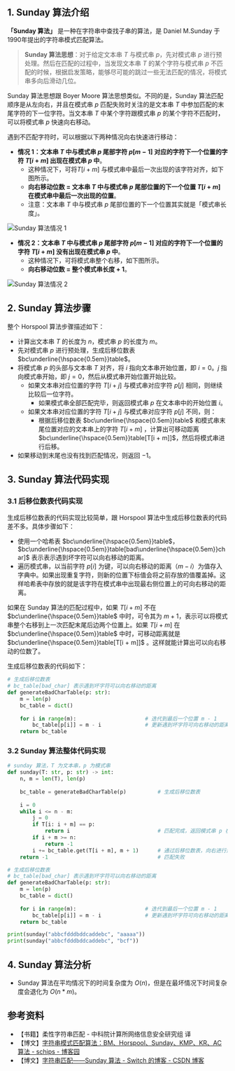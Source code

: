 ## 1. Sunday 算法介绍

**「Sunday 算法」** 是一种在字符串中查找子串的算法，是 Daniel M.Sunday 于1990年提出的字符串模式匹配算法。

> **Sunday 算法思想**：对于给定文本串 $T$ 与模式串 $p$，先对模式串 $p$ 进行预处理。然后在匹配的过程中，当发现文本串 $T$ 的某个字符与模式串 $p$ 不匹配的时候，根据启发策略，能够尽可能的跳过一些无法匹配的情况，将模式串多向后滑动几位。

Sunday 算法思想跟 Boyer Moore 算法思想类似。不同的是，Sunday 算法匹配顺序是从左向右，并且在模式串 $p$ 匹配失败时关注的是文本串 $T$ 中参加匹配的末尾字符的下一位字符。当文本串 $T$ 中某个字符跟模式串 $p$ 的某个字符不匹配时，可以将模式串 $p$ 快速向右移动。

遇到不匹配字符时，可以根据以下两种情况向右快速进行移动：

- **情况 1：文本串 $T$ 中与模式串 $p$ 尾部字符 $p[m - 1]$ 对应的字符下一个位置的字符 $T[i + m]$ 出现在模式串 $p$ 中**。
  - 这种情况下，可将$T[i + m]$ 与模式串中最后一次出现的该字符对齐，如下图所示。
  - **向右移动位数 =  文本串 $T$ 中与模式串 $p$ 尾部位置的下一个位置 $T[i + m]$ 在模式串中最后一次出现的位置**。
  - 注意：文本串 $T$ 中与模式串 $p$ 尾部位置的下一个位置其实就是「模式串长度」。

![Sunday 算法情况 1](https://qcdn.itcharge.cn/images/20240511165526.png)

- **情况 2：文本串 $T$ 中与模式串 $p$ 尾部字符 $p[m - 1]$ 对应的字符下一个位置的字符 $T[i + m]$ 没有出现在模式串 $p$ 中**。
  - 这种情况下，可将模式串整个右移，如下图所示。
  - **向右移动位数 = 整个模式串长度 + 1**。

![Sunday 算法情况 2](https://qcdn.itcharge.cn/images/20240511165540.png)

## 2. Sunday 算法步骤

整个 Horspool 算法步骤描述如下：

- 计算出文本串 $T$ 的长度为 $n$，模式串 $p$ 的长度为 $m$。
- 先对模式串 $p$ 进行预处理，生成后移位数表 $bc\underline{\hspace{0.5em}}table$。
- 将模式串 $p$ 的头部与文本串 $T$ 对齐，将 $i$ 指向文本串开始位置，即 $i = 0$。$j$ 指向模式串开始，即 $j = 0$，然后从模式串开始位置开始比较。
  - 如果文本串对应位置的字符 $T[i + j]$ 与模式串对应字符 $p[j]$ 相同，则继续比较后一位字符。
    - 如果模式串全部匹配完毕，则返回模式串 $p$ 在文本串中的开始位置 $i$。
  - 如果文本串对应位置的字符 $T[i + j]$ 与模式串对应字符 $p[j]$ 不同，则：
    - 根据后移位数表 $bc\underline{\hspace{0.5em}}table$ 和模式串末尾位置对应的文本串上的字符 $T[i + m]$ ，计算出可移动距离 $bc\underline{\hspace{0.5em}}table[T[i + m]]$，然后将模式串进行后移。
- 如果移动到末尾也没有找到匹配情况，则返回 $-1$。

## 3. Sunday 算法代码实现

### 3.1 后移位数表代码实现

生成后移位数表的代码实现比较简单，跟 Horspool 算法中生成后移位数表的代码差不多。具体步骤如下：

- 使用一个哈希表 $bc\underline{\hspace{0.5em}}table$， $bc\underline{\hspace{0.5em}}table[bad\underline{\hspace{0.5em}}char]$ 表示表示遇到坏字符可以向右移动的距离。
- 遍历模式串，以当前字符 $p[i]$ 为键，可以向右移动的距离（$m - i$）为值存入字典中。如果出现重复字符，则新的位置下标值会将之前存放的值覆盖掉。这样哈希表中存放的就是该字符在模式串中出现最右侧位置上的可向右移动的距离。

如果在 Sunday 算法的匹配过程中，如果 $T[i + m]$ 不在 $bc\underline{\hspace{0.5em}}table$ 中时，可令其为 $m + 1$，表示可以将模式串整个右移到上一次匹配末尾后边两个位置上。如果 $T[i + m]$ 在 $bc\underline{\hspace{0.5em}}table$ 中时，可移动距离就是 $bc\underline{\hspace{0.5em}}table[T[i + m]]$ 。这样就能计算出可以向右移动的位数了。

生成后移位数表的代码如下：

```python
# 生成后移位数表
# bc_table[bad_char] 表示遇到坏字符可以向右移动的距离
def generateBadCharTable(p: str):
    m = len(p)
    bc_table = dict()
    
    for i in range(m):                      # 迭代到最后一个位置 m - 1
        bc_table[p[i]] = m - i              # 更新遇到坏字符可向右移动的距离
    return bc_table
```

### 3.2 Sunday 算法整体代码实现

```python
# sunday 算法，T 为文本串，p 为模式串
def sunday(T: str, p: str) -> int:
    n, m = len(T), len(p)
    
    bc_table = generateBadCharTable(p)          # 生成后移位数表
    
    i = 0
    while i <= n - m:
        j = 0
        if T[i: i + m] == p:
            return i                            # 匹配完成，返回模式串 p 在文本串 T 的位置
        if i + m >= n:
            return -1
        i += bc_table.get(T[i + m], m + 1)      # 通过后移位数表，向右进行进行快速移动
    return -1                                   # 匹配失败

# 生成后移位数表
# bc_table[bad_char] 表示遇到坏字符可以向右移动的距离
def generateBadCharTable(p: str):
    m = len(p)
    bc_table = dict()
    
    for i in range(m):                      # 迭代到最后一个位置 m - 1
        bc_table[p[i]] = m - i              # 更新遇到坏字符可向右移动的距离
    return bc_table

print(sunday("abbcfdddbddcaddebc", "aaaaa"))
print(sunday("abbcfdddbddcaddebc", "bcf"))
```

## 4. Sunday 算法分析

- Sunday 算法在平均情况下的时间复杂度为 $O(n)$，但是在最坏情况下时间复杂度会退化为 $O(n * m)$。

## 参考资料

- 【书籍】柔性字符串匹配 - 中科院计算所网络信息安全研究组 译
- 【博文】[字符串模式匹配算法：BM、Horspool、Sunday、KMP、KR、AC算法 - schips - 博客园](https://www.cnblogs.com/schips/p/11098041.html)
- 【博文】[字符串匹配——Sunday 算法 - Switch 的博客 - CSDN 博客](https://blog.csdn.net/q547550831/article/details/51860017)
